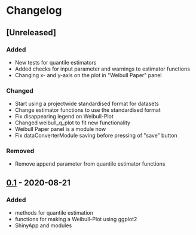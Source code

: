 # Changelog

## [Unreleased]

### Added
- New tests for quantile estimators
- Added checks for input parameter and warnings to estimator functions
- Changing x- and y-axis on the plot in "Weibull Paper" panel

### Changed
- Start using a projectwide standardised format for datasets
- Change estimator functions to use the standardised format
- Fix disappearing legend on Weibull-Plot
- Changed weibull_q_plot to fit new functionality
- Weibull Paper panel is a module now
- Fix dataConverterModule saving before pressing of "save" button

### Removed
- Remove append parameter from quantile estimator functions

## [0.1] - 2020-08-21

### Added
- methods for quantile estimation
- functions for making a Weibull-Plot using ggplot2
- ShinyApp and modules


[0.1]: https://github.com/jwalc/WeibullApp/releases/tag/v0.1
